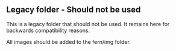 ## Legacy folder - Should not be used

This is a legacy folder that should not be used. It remains here for backwards compatibility reasons.

All images should be added to the fern/img folder.
